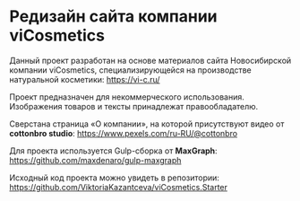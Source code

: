# Редизайн сайта компании viCosmetics

Данный проект разработан на основе материалов сайта Новосибирской компании viCosmetics, специализирующейся на производстве натуральной косметики:
https://vi-c.ru/

Проект предназначен для некоммерческого использования. Изображения товаров и тексты принадлежат правообладателю.

Сверстана страница «О компании», на которой присутствуют видео от __cottonbro studio__: https://www.pexels.com/ru-RU/@cottonbro

Для проекта используется Gulp-сборка от __MaxGraph__: https://github.com/maxdenaro/gulp-maxgraph

Исходный код проекта можно увидеть в репозитории: https://github.com/ViktoriaKazantceva/viCosmetics.Starter